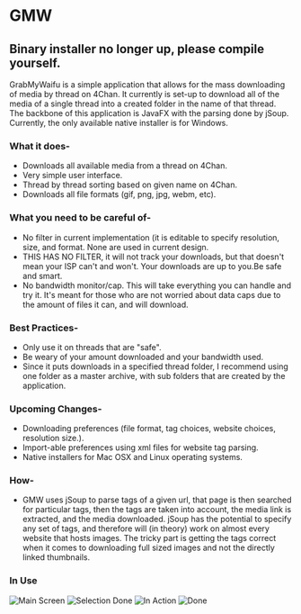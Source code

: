 # GMW

## Binary installer no longer up, please compile yourself.
GrabMyWaifu is a simple application that allows for the mass downloading of media by thread on 4Chan.  It currently is set-up to download all of the media of a single thread into a created folder in the name of that thread.  The backbone of this application is JavaFX with the parsing done by jSoup.  Currently, the only available native installer is for Windows.  

### What it does-

  * Downloads all available media from a thread on 4Chan.
  * Very simple user interface.
  * Thread by thread sorting based on given name on 4Chan.
  * Downloads all file formats (gif, png, jpg, webm, etc).


### What you need to be careful of- 
  * No filter in current implementation (it is editable to specify resolution, size, and format. None are used in current design.
  * THIS HAS NO FILTER, it will not track your downloads, but that doesn't mean your ISP can't and won't.  Your downloads are up to you.Be safe and smart.
  * No bandwidth monitor/cap.  This will take everything you can handle and try it.  It's meant for those who are not worried about data caps due to the amount of files it can, and will download.
  
### Best Practices- 
 * Only use it on threads that are "safe".
 * Be weary of your amount downloaded and your bandwidth used.
 * Since it puts downloads in a specified thread folder, I recommend using one folder as a master archive, with sub folders that are created by the application.
  
### Upcoming Changes-
 * Downloading preferences (file format, tag choices, website choices, resolution size.).
 * Import-able preferences using xml files for website tag parsing.
 * Native installers for Mac OSX and Linux operating systems.
  
### How-
 * GMW uses jSoup to parse tags of a given url, that page is then searched for particular tags, then the tags are taken into account, the media link is extracted, and the media downloaded.  jSoup has the potential to specify any set of tags, and therefore will (in theory) work on almost every website that hosts images.  The tricky part is getting the tags correct when it comes to downloading full sized images and not the directly linked thumbnails.
  
### In Use
![Main Screen](http://i.imgur.com/24s4ZUP.png)
![Selection Done](http://i.imgur.com/1e6DGQV.png)
![In Action](http://i.imgur.com/qDPWY6Q.png)
![Done](http://i.imgur.com/Wn0Ee9V.png)
